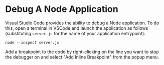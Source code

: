 # Debug A Node Application

Visual Studio Code provides the ability to debug a Node application. To do this, open a terminal in VSCode and launch the application as follows (substituting `server.js` for the name of your application entrypoint):

```
node --inspect server.js
```

Add a breakpoint to the code by right-clicking on the line you want to stop the debugger on and select "Add Inline Breakpoint" from the popup menu.